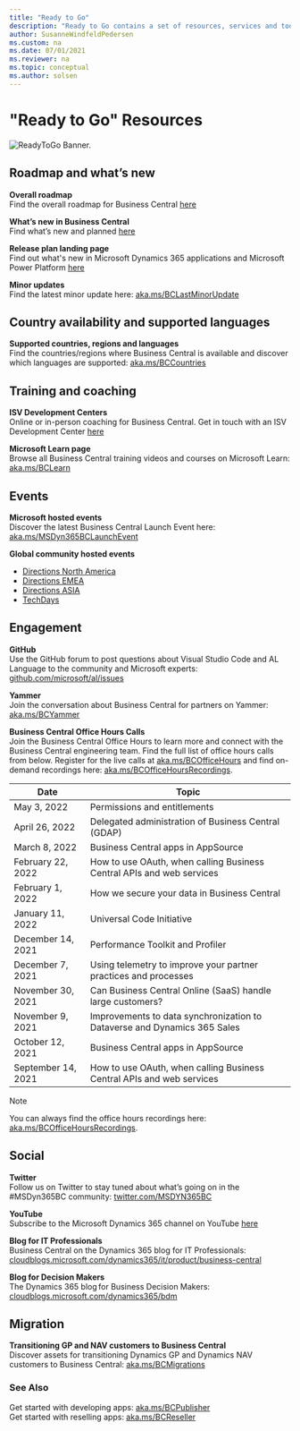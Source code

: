 ```yaml
---
title: "Ready to Go"
description: "Ready to Go contains a set of resources, services and tools to support Microsoft Dynamics 365 Business Central."
author: SusanneWindfeldPedersen
ms.custom: na
ms.date: 07/01/2021
ms.reviewer: na
ms.topic: conceptual
ms.author: solsen
---
```


# "Ready to Go" Resources

![ReadyToGo Banner.](../media/readytogo-banner.png)

## Roadmap and what’s new

**Overall roadmap**  
Find the overall roadmap for Business Central [here](https://dynamics.microsoft.com/roadmap/business-central/)

**What’s new in Business Central**  
Find what’s new and planned [here](/dynamics365/business-central/product-news)

**Release plan landing page**  
Find out what's new in Microsoft Dynamics 365 applications and Microsoft Power Platform [here](/dynamics365/release-plans/)

**Minor updates**  
Find the latest minor update here: [aka.ms/BCLastMinorUpdate](../../whatsnew/whatsnew-update-17-5.md)

## Country availability and supported languages  
**Supported countries, regions and languages**  
Find the countries/regions where Business Central is available and discover which languages are supported: [aka.ms/BCCountries](../../compliance/apptest-countries-and-translations.md)

## Training and coaching 
**ISV Development Centers**  
Online or in-person coaching for Business Central. Get in touch with an ISV Development Center [here](https://partner.microsoft.com/isv-resource-hub/development-centers/find-a-center)  

**Microsoft Learn page**  
Browse all Business Central training videos and courses on Microsoft Learn: [aka.ms/BCLearn](/learn/dynamics365/business-central?WT.mc_id=dyn365bc_landingpage-comms)

## Events

**Microsoft hosted events**  
Discover the latest Business Central Launch Event here: [aka.ms/MSDyn365BCLaunchEvent](https://aka.ms/MSDyn365BCLaunchEvent)  

**Global community hosted events**  
- [Directions North America](https://www.directionsna.com)
- [Directions EMEA](https://directions4partners.com)
- [Directions ASIA](https://directions4partners.com)
- [TechDays](https://navtechdays.com)

## Engagement

**GitHub**  
Use the GitHub forum to post questions about Visual Studio Code and AL Language to the community and Microsoft experts: [github.com/microsoft/al/issues](https://github.com/microsoft/al/issues/) 

**Yammer**  
Join the conversation about Business Central for partners on Yammer: [aka.ms/BCYammer](https://aka.ms/bcyammer)  

**Business Central Office Hours Calls**  
Join the Business Central Office Hours to learn more and connect with the Business Central engineering team. Find the full list of office hours calls from below. Register for the live calls at [aka.ms/BCOfficeHours](https://aka.ms/BCOfficehours) and find on-demand recordings here: [aka.ms/BCOfficeHoursRecordings](https://aka.ms/BCOfficehoursRecordings).

| Date      | Topic |
|--------------|--------------|
|May 3, 2022 | Permissions and entitlements |
|April 26, 2022 | Delegated administration of Business Central (GDAP) |
|March 8, 2022 | Business Central apps in AppSource|
|February 22, 2022 |  How to use OAuth, when calling Business Central APIs and web services|
|February 1, 2022 | How we secure your data in Business Central|
|January 11, 2022 | Universal Code Initiative |
|December 14, 2021 | Performance Toolkit and Profiler|
|December 7, 2021 | Using telemetry to improve your partner practices and processes |
|November 30, 2021 | Can Business Central Online (SaaS) handle large customers?|
|November 9, 2021 |  Improvements to data synchronization to Dataverse and Dynamics 365 Sales|
|October 12, 2021 | Business Central apps in AppSource |
|September 14, 2021 | How to use OAuth, when calling Business Central APIs and web services|

 > [!NOTE]  
 > You can always find the office hours recordings here: [aka.ms/BCOfficeHoursRecordings](https://aka.ms/BCOfficeHoursRecordings).

## Social

**Twitter**  
Follow us on Twitter to stay tuned about what’s going on in the #MSDyn365BC community: [twitter.com/MSDYN365BC](https://www.twitter.com/MSDYN365BC) 

**YouTube**  
Subscribe to the Microsoft Dynamics 365 channel on YouTube [here](https://www.youtube.com/channel/UCJGCg4rB3QSs8y_1FquelBQ) 

**Blog for IT Professionals**  
Business Central on the Dynamics 365 blog for IT Professionals: [cloudblogs.microsoft.com/dynamics365/it/product/business-central](https://cloudblogs.microsoft.com/dynamics365/it/product/business-central/)
 
**Blog for Decision Makers**  
The Dynamics 365 blog for Business Decision Makers: [cloudblogs.microsoft.com/dynamics365/bdm](https://cloudblogs.microsoft.com/dynamics365/bdm/)

## Migration
**Transitioning GP and NAV customers to Business Central**  
Discover assets for transitioning Dynamics GP and Dynamics NAV customers to Business Central: [aka.ms/BCMigrations](https://aka.ms/BCmigrations)

### See Also

Get started with developing apps: [aka.ms/BCPublisher](./get-started.md)  
Get started with reselling apps: [aka.ms/BCReseller](../../administration/get-started-online.md)
